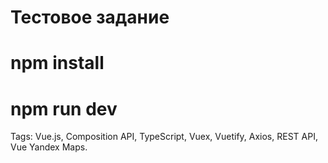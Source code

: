 # Тестовое задание

# npm install

# npm run dev

Tags: Vue.js, Composition API, TypeScript, Vuex, Vuetify, Axios, REST API, Vue Yandex Maps.
